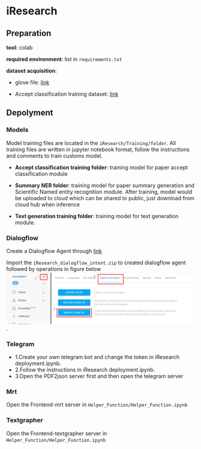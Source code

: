 # iResearch

## Preparation

**tool**: colab

**required environment**: list in `requirements.txt`

**dataset acquisition**: 

* glove file: [link](http://nlp.stanford.edu/data/wordvecs/glove.840B.300d.zip)

* Accept classification training dataset: [link](https://drive.google.com/file/d/1pwGDi6LUKq2YPK_L8Zx0FQGoWQKjCJOj/view?usp=sharing)

## Depolyment

### Models
Model training files are located in the `iResearch/Training/folder`. All training files are written in jupyter notebook format, follow the instructions and comments to train customs model.
* **Accept classification training folder**: training model for paper accept classification module

* **Summary NER folder**: training model for paper summary generation and Scientific Named entity recognition module. After training, model would be uploaded to cloud which can be shared to public, just download from cloud hub when inference

* **Text generation training folder**: training model for text generation module.
### Dialogflow
Create a Dialogflow Agent through [link](https://dialogflow.cloud.google.com/)

Import the `iResearch_dialogflow_intent.zip` to created dialogflow agent followed by operations in figure below![dialogflow](dialogflow.png).
### Telegram
* 1.Create your own telegram bot and change the token in iResearch deployment.ipynb.
* 2.Follow the instructions in iResearch deployment.ipynb.
* 3.Open the PDF2json server first and then open the telegram server
### Mrt
Open the Frontend-mrt server in `Helper_Function/Helper_Function.ipynb`
### Textgrapher
Open the Frontend-textgrapher server in `Helper_Function/Helper_Function.ipynb`
